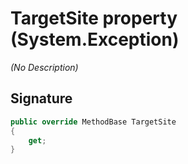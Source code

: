 # TargetSite property (System.Exception)
_(No Description)_

## Signature
```csharp
public override MethodBase TargetSite
{
    get;
}
```
